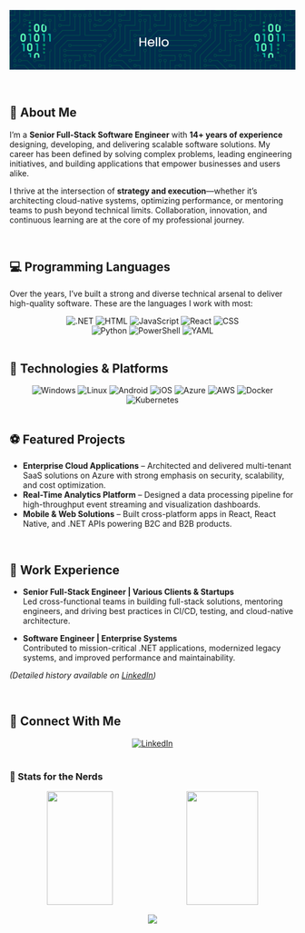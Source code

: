 ![Header](./header.png)

<br />

## 🚀 About Me

I’m a **Senior Full-Stack Software Engineer** with **14+ years of experience** designing, developing, and delivering scalable software solutions. My career has been defined by solving complex problems, leading engineering initiatives, and building applications that empower businesses and users alike.  

I thrive at the intersection of **strategy and execution**—whether it’s architecting cloud-native systems, optimizing performance, or mentoring teams to push beyond technical limits. Collaboration, innovation, and continuous learning are at the core of my professional journey.  

<br />

## 💻 Programming Languages

Over the years, I’ve built a strong and diverse technical arsenal to deliver high-quality software. These are the languages I work with most:

<div align="center">
    <img src="https://img.shields.io/static/v1?label=&message=.NET&color=%23512BD4&style=for-the-badge&logo=dotnet&logoColor=white" alt=".NET">
	<img src="https://img.shields.io/static/v1?label=&message=HTML&color=%233366CC&style=for-the-badge&logo=html5&logoColor=white" alt="HTML">
    <img src="https://img.shields.io/static/v1?label=&message=JavaScript&color=%23F7DF1E&style=for-the-badge&logo=javascript&logoColor=black" alt="JavaScript">
    <img src="https://img.shields.io/static/v1?label=&message=React&color=%2361DAFB&style=for-the-badge&logo=react&logoColor=black" alt="React">
	<img src="https://img.shields.io/static/v1?label=&message=CSS&color=%231572B6&style=for-the-badge&logo=css3&logoColor=white" alt="CSS">
</div>

<div align="center">
    <img src="https://img.shields.io/static/v1?label=&message=Python&color=%233776AB&style=for-the-badge&logo=python&logoColor=white" alt="Python">
	<img src="https://img.shields.io/static/v1?label=&message=PowerShell&color=%235391FE&style=for-the-badge&logo=powershell&logoColor=black" alt="PowerShell">
    <img src="https://img.shields.io/static/v1?label=&message=YAML&color=%23CB171E&style=for-the-badge&logo=yaml&logoColor=white" alt="YAML">
</div>

<br />

## 🤖 Technologies & Platforms

<div align="center">
    <img src="https://img.shields.io/static/v1?label=&message=Windows&color=%230078D4&style=for-the-badge&logo=windows&logoColor=white" alt="Windows">
    <img src="https://img.shields.io/static/v1?label=&message=Linux&color=%23FCC624&style=for-the-badge&logo=linux&logoColor=black" alt="Linux">
    <img src="https://img.shields.io/static/v1?label=&message=Android&color=%2334A853&style=for-the-badge&logo=android&logoColor=white" alt="Android">
    <img src="https://img.shields.io/static/v1?label=&message=iOS&color=%23000000&style=for-the-badge&logo=apple&logoColor=white" alt="iOS">
    <img src="https://img.shields.io/static/v1?label=&message=Azure&color=%230078D4&style=for-the-badge&logo=microsoftazure&logoColor=white" alt="Azure">
    <img src="https://img.shields.io/static/v1?label=&message=AWS&color=%23232F3E&style=for-the-badge&logo=amazonaws&logoColor=white" alt="AWS">
    <img src="https://img.shields.io/static/v1?label=&message=Docker&color=%232496ED&style=for-the-badge&logo=docker&logoColor=white" alt="Docker">
    <img src="https://img.shields.io/static/v1?label=&message=Kubernetes&color=%23326CE5&style=for-the-badge&logo=kubernetes&logoColor=white" alt="Kubernetes">
</div>

<br />

## ⚽ Featured Projects

- **Enterprise Cloud Applications** – Architected and delivered multi-tenant SaaS solutions on Azure with strong emphasis on security, scalability, and cost optimization.  
- **Real-Time Analytics Platform** – Designed a data processing pipeline for high-throughput event streaming and visualization dashboards.  
- **Mobile & Web Solutions** – Built cross-platform apps in React, React Native, and .NET APIs powering B2C and B2B products.  

<br />

## 🏢 Work Experience

- **Senior Full-Stack Engineer | Various Clients & Startups**  
  Led cross-functional teams in building full-stack solutions, mentoring engineers, and driving best practices in CI/CD, testing, and cloud-native architecture.  

- **Software Engineer | Enterprise Systems**  
  Contributed to mission-critical .NET applications, modernized legacy systems, and improved performance and maintainability.  

*(Detailed history available on [LinkedIn](https://www.linkedin.com/in/khanhn92/))*  

<br />

## 🤝 Connect With Me

<div align="center">
    <a href="https://www.linkedin.com/in/khanhn92/">
        <img src="https://img.shields.io/static/v1?label=&message=+KHANHN92&color=%230A66C2&style=for-the-badge&logo=linkedin&logoColor=white" alt="LinkedIn"/>
    </a>
</div>

<br />

### 👾 Stats for the Nerds

<p align="center">
  <img height=200 width="48%" src="https://github-readme-stats.vercel.app/api?username=khanh245&count_private=true&show_icons=true&theme=tokyonight" />
  <img height=200 width="50%" src="https://github-readme-streak-stats.herokuapp.com/?user=khanh245&theme=tokyonight" />
</p>

<p align="center">
  <img height=200 src="https://github-readme-stats.vercel.app/api/top-langs/?username=khanh245&layout=compact&theme=tokyonight" />
</p>
